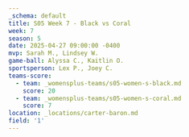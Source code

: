 ```yaml
---
_schema: default
title: S05 Week 7 - Black vs Coral
week: 7
season: 5
date: 2025-04-27 09:00:00 -0400
mvp: Sarah M., Lindsey W.
game-ball: Alyssa C., Kaitlin O.
sportsperson: Lex P., Joey C.
teams-score:
  - team: _womensplus-teams/s05-women-s-black.md
    score: 20
  - team: _womensplus-teams/s05-women-s-coral.md
    score: 7
location: _locations/carter-baron.md
field: '1'
---
```

